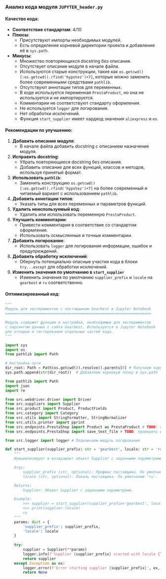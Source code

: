 ### **Анализ кода модуля `JUPYTER_header.py`**

#### **Качество кода**:
- **Соответствие стандартам**: 4/10
- **Плюсы**:
    - Присутствуют импорты необходимых модулей.
    - Есть определение корневой директории проекта и добавление её в `sys.path`.
- **Минусы**:
    - Множество повторяющихся docstring без описания.
    - Отсутствует описание модуля в начале файла.
    - Используются старые конструкции, такие как `os.getcwd()[:os.getcwd().rfind('hypotez')+7]`, которые можно заменить более современными средствами `pathlib`.
    - Отсутствуют аннотации типов для переменных.
    - В коде используется переменная `PrestaProduct`, но она не используется и не импортируется.
    - Комментарии не соответствуют стандарту оформления.
    - Не используется `logger` для логирования.
    - Нет обработки исключений.
    - Функция `start_supplier` имеет хардкод значения `aliexpress` и `en`.

#### **Рекомендации по улучшению**:

1.  **Добавить описание модуля**:
    - В начале файла добавить docstring с описанием назначения модуля.
2.  **Исправить docstring**:
    - Убрать повторяющиеся docstring без описания.
    - Добавить описание для всех функций, классов и методов, используя принятый формат.
3.  **Использовать `pathlib`**:
    - Заменить конструкцию `os.getcwd()[:os.getcwd().rfind('hypotez')+7]` на более современный и читаемый вариант с использованием `pathlib`.
4.  **Добавить аннотации типов**:
    - Указать типы для всех переменных и параметров функций.
5.  **Удалить неиспользуемый код**:
    - Удалить или использовать переменную `PrestaProduct`.
6.  **Улучшить комментарии**:
    - Привести комментарии в соответствие со стандартом оформления.
    - Использовать осмысленные и точные комментарии.
7.  **Добавить логирование**:
    - Использовать `logger` для логирования информации, ошибок и предупреждений.
8.  **Добавить обработку исключений**:
    - Обернуть потенциально опасные участки кода в блоки `try...except` для обработки исключений.
9. **Изменить значения по умолчанию в `start_supplier`**
    - Изменить значения по умолчанию `supplier_prefix` и `locale` на `gearbest` и `ru` соответственно.

#### **Оптимизированный код**:

```python
"""
Модуль для экспериментов с поставщиком Gearbest в Jupyter Notebook
==================================================================

Модуль содержит функции и настройки, необходимые для экспериментов
с парсингом данных с сайта Gearbest. Используется в Jupyter Notebook
для отладки и тестирования отдельных частей кода.
"""

import sys
import os
from pathlib import Path

# Настройка пути
dir_root: Path = Path(os.getcwd()).resolve().parents[0] # Получаем корневую директорию проекта
sys.path.append(str(dir_root))  # Добавляем корневую папку в sys.path

from pathlib import Path
import json
import re

from src.webdriver.driver import Driver
from src.suppliers import Supplier
from src.product import Product, ProductFields
from src.category import Category
from src.utils import StringFormatter, StringNormalizer
from src.utils.printer import pprint
from src.endpoints.PrestaShop import Product as PrestaProduct # TODO: проверить используется ли
from src.endpoints.PrestaShop import save_text_file # TODO: проверить используется ли

from src.logger import logger # Подключаем модуль логирования

def start_supplier(supplier_prefix: str = 'gearbest', locale: str = 'ru') -> Supplier:
    """
    Инициализирует и возвращает объект Supplier с заданными параметрами.

    Args:
        supplier_prefix (str, optional): Префикс поставщика. По умолчанию 'gearbest'.
        locale (str, optional): Локаль поставщика. По умолчанию 'ru'.

    Returns:
        Supplier: Объект Supplier с заданными параметрами.

    Example:
        >>> supplier = start_supplier(supplier_prefix='gearbest', locale='ru')
        >>> print(supplier.locale)
        ru
    """
    params: dict = {
        'supplier_prefix': supplier_prefix,
        'locale': locale
    }
    
    try:
        supplier = Supplier(**params)
        logger.info(f'Supplier {supplier_prefix} started with locale {locale}')
        return supplier
    except Exception as ex:
        logger.error(f'Error starting supplier {supplier_prefix}', ex, exc_info=True)
        return None